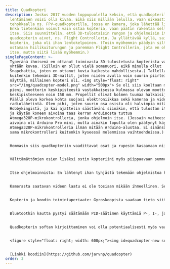 ```yaml
---
title: Quadkopteri
description: Joskus 2017 vuoden loppupuolella keksin, että quadkopterilla
  lentäminen voisi olla kivaa. Eikä siis millään lelulla, vaan oikeasti
  tehokkaalla ns. FPV-quadkopterilla, jossa on kamera, joka lähettää livekuvaa.
  Enkä tietenkään voinut vain ostaa kopteria, vaan päätin rakentaa sellaisen
  itse. Siis suunnittelin, että 3D-tulostaisin rungon ja ohjelmoisin itse
  quadcopterin aivot, ns. Flight Controllerin. Ja yllättävää kyllä, sain tehtyä
  kopterin, joka oli ihan lentokelpoinen. (Tosin myöhemmin päädyin silti
  ostamaan hiilikuiturungon ja paremman Flight Controllerin, jota en ohjelmoinut
  itse, mutta siitä lisää myöhemmin.)
singlePageContent: >-
  Typeränä ihmisenä en ottanut toimivasta 3D-tulostetusta kopterista varmaan
  yhtään kuvaa. (Silloin en ollut vielä somenuori, eikä minulla ollut
  Snapchattia, joten en ottanut kuvia kaikesta mahdollisesta.) Tallella on
  kuitenkin tekemäni 3D-mallit, joten niiden avulla voin suurin piirtein
  näyttää, millainen kopteri oli. <img style="float: right"
  src="/img/quadcopter-model.png" width="500px"> Se oli siis kooltaan melko
  pieni, moottorin keskipisteestä vastakkaisessa kulmassa olevan moottorin
  keskipisteeseen noin 150 mm. Propellit olivat kolmen tuumaa halkaisijaltaan.
  Päällä oleva korkea kohta suojasi elektroniikkaa sekä kameraa ja videokuvan
  radiolähetintä. Olen pihi, joten suurin osa osista oli halvimpia mitä sain
  Hobbykingistä, ja kai ajattelin säästäväni siinäkin, että tulostan itse rungon
  ja käytän koneen aivoina taas kerran Arduinosta tuttua
  Atmega328P-mikrokontrolleria, jonka ohjelmoin itse. (Jossain vaiheessa koneen
  aivoina oli Arduino Pro mini, mutta ainakin lopulta olen päätynyt käyttämään
  Atmega328P-mikrokontrolleria ilman mitään Arduino-alustaa. Ei sinänsä väliä,
  sama mikrokontrolleri kuitenkin kyseessä molemmissa vaihtoehdoissa.)


  Hommasin siis quadkopteriin vaadittavat osat ja rupesin kasaamaan niistä toimivaa kokonaisuutta. Välttämättömiä elektroniikkaosia ei edes ole kauhean paljon: Flight Controller (tässä tapauksessa Atmega328P), 4xESC (Electronic Speed Controller (tarvitaan jotta voidaan ohjata harjattomia moottoreita), radiovastaanotin ja gyroskooppi. Gyroskooppina käytin MPU6050-moduulia, jossa on myös kiihtyvyysanturi. Gyroskooppi mittaa kopterin pyörimistä kolmessa suunnassa, mutta se kertoo vain pyörimisnopeuden, eikä siis kopterin absoluuttista asentoa. Tämä kuitenkin riittää, jos suunnittelee käyttävänsä kopteria ns. [Acro-modella](https://ardupilot.org/copter/docs/acro-mode.html), jossa kopterin asento pysyy samana, jos ohjaussauvoihin ei koske. Kiihtyvyysanturin avulla voi mitata kopterin absoluuttisen asennon painovoiman aiheuttaman alaspäin suuntautuvan voiman avulla. Yritinkin toteuttaa myös ns. Self-level-moden, jossa kopteri tasapainottaisi itsensä, jos irrottaa ohjaussauvoista. En kuitenkaan muistaakseni onnistunut tässä. Jotenkin moottoreiden aiheuttama tärinä teki kiihtyvyysmittarin lukemasta liian epävakaan ja en saanut asioita toimimaan. Acro-mode kuitenkin riitti minulle, koska kaikissa Youtube-videoissa, joita katsoin, ihmiset lensivät Acro-modella ja tekivät hienoja temppuja koptereillaan.


  Välttämättömien osien lisäksi ostin kopteriini myös piippaavaan summerin, jotta se voisi kertoa minulle piippausten avulla hyödyllistä tietoa. Piippausten avulla kopterin myös löytää, jos tipahtaa hallitsemattomasti johonkin keskelle peltoa. (On tärkeää aina lentää kopteria kaukana ihmisistä.) Lisäksi ostin bluetooth-moduulin, jotta pystyin helposti ja langattomasti muuttamaan quadkopterin lentoon vaikuttavia parametrejä.


  Itse ohjelmoinnista: En lähtenyt ihan tyhjästä tekemään ohjelmistoa kopteriini. Suurena apuna oli Joop Brokkingin tekemät [Youtube-videot](https://www.youtube.com/playlist?list=PL0K4VDicBzsibZqfa42DVxC8CGCMB7G2G), joissa hän rakentaa hyvin vastaavan laitteen. En kopioinut koodia häneltä, mutta hänen videonsa auttoivat ymmärtämään mitä tarvitaan toimivaan kopteriin, ja miten nämä ominaisuudet voisi toteuttaa. Pakko sanoa, että tästä koodista olen ehkä vähän ylpeä. Ihan vain sen takia että kopteri lensi (ei täydellisesti, mutta se lensi). Lisäksi tein myös koodista sellaisen, että sitä voi itse konfiguroida ja muuttaa asioita helposti config.h tiedoston avulla. Inspiraationa tähän oli varmasti 3D-tulostimeni käyttämän Marlin-ohjelmiston vastaava config-tiedosto. <video style="float: left; width: 400px;" muted controls><source src="/img/quadcopter-video.webm" type="video/webm"><source src="/img/quadcopter-video.mp4" type="video/mp4">Selaimesi ei tue videota.</video>


  Kamerasta saatavan videon laatu ei ole tosiaan mikään ihmeellinen. Se johtuu osittain varmaan siitäkin että kopterissani kamera tärisi vähän moottoreiden takia. Pääsyy on kuitenkin se, että video halutaan saada mahdollisimman viiveettömästi lentäjälle näkyviin. Siksi laadusta pitää tinkiä. Video lähetetään 5.8 GHz:n taajuudella ja tietääkseni analogisena.


  Kopterin ja koodin toimintaperiaate: Gyroskoopista saadaan tieto siitä, mikä on kopterin pyörimisnopeus x-, y-, ja z-akselien ympäri. Radiovastaanottimesta saadaan tieto siitä, mitä näiden arvojen haluttaisiin olevan. Sitten lasketaan hiukan matikkaa ja Flight Controller puhuu neljän ESC:n kanssa, jotka sitten säätävät moottorien nopeutta. "Hiukan matikkaa" tarkoittaa tässä tapauksessa [PID-säädintä](https://www.youtube.com/watch?v=JBvnB0279-Q). Linkki vie Joop Brokkingin videoon, jonka avulla taisin itse ymmärtää PID-säätimen käsitteen tarpeeksi hyvin, jotta pystyin ohjelmoimaan sellaisen. (Varmasti katsoin myös muita videoita ja luin tutoriaaleja.)<figure style="float: right; width: 600px;"><img id=quadcopter-old src="/img/quadcopter-old-small.jpg"><figcaption>Se, mitä 3D-tulostetusta kopterista on minulla enää jäljellä. Kuvassa näkyy MPU6050-sensori, bluetooth-moduuli, kanta Atmega328P-mikrokontrollerille, summeri ja DC-DC-muuntaja, joka muunsi akun jännitteen mikrokońtrollerille sopivaksi.</figcaption></figure>


  Bluetoothin kautta pystyi säätämään PID-säätimen käyttämiä P-, I-, ja D-kertoimia eri akseleille ja myös muita koneen parametrejä. Näitä pystyi sitten myös tallentamaan mikrokontrollerin EEPROM-muistiin.


  Quadkopterin softan kirjoittaminen voi olla potentiaalisesti myös vaarallista hommaa: propellit pyörivät aika nopeasti, ja jos kopteri karkaa käsitä huonon softan takia, huonolla tuurilla voit aiheuttaa pahaakin vahinkoa itsellesi tai muille. Tottakai koitin tehdä softasta mahdollisimman turvallisen, ja siinä on joitakin turvaominaisuuksia esim. sitä varten, jos kopteri menettää yhteyden radiolähettimeen. Kehitysvaiheessa minulle tuli vain yksi vaaratilanne: Jossain vaiheessa moottorit menivät yhtäkkiä lähes täysille, ja tietenkin minulla oli tällöin myös propellit kiinni kopterissa. Olin silloin huoneessani ja onnekseni kopteri lensi hyllyni alle, ja hetken kuluttua moottorit rauhoittuivat. Jos kopteri olisi lentänyt esim. naamaani, jälki ei välttämättä olisi ollut kaunista. (Propellit ovat yllättävän teräviä ja pyörivät vinhaa vauhtia.) En nyt ihan tarkkaan muista mikä aiheutti ongelman, mutta muistaakseni se liittyi radiovastaanottimesta tulevan signaalin lukemiseen. Pienen ohjelmointivirheen takia muistaakseni jokin muuttuja sai hyvin erikoisen arvon välillä ja lähes satunnaisesti. Sain onneksi paikattua ongelman.


  <figure style="float: right; width: 600px;"><img id=quadcopter-new src="/img/quadcopter-new-small.jpg""><figcaption>Kopteri nykyisessä kunnossaan</figcaption></figure>Kuitenkin kirjoitan kopterista imperfektissä. Siihen on syynsä: 3D-tulostettu runko meni rikki jokaisessa kunnon törmäyksessä (niitä tulee paljon koska en osaa lentää kopteria). Itse kirjoitetulla ohjelmistolla kopteri lentää, mutta kyyti ei ole ihan kauhean tasaista. Nämä olivat pääsyyt siihen, miksi jossain vaiheessa päätin ostaa hiilikuiturungon ja vaihtaa 32-bittiseen STM32-mikrokontrolleriin, jossa ei pyörinyt itse kirjoittamani softa vaan \[Betaflight](https://betaflight.com/), jonka tekemiseen on varmastikin käytetty aika paljon enemmän työtunteja kuin oman softani kirjoittamiseen käytin. Näiden muutosten jälkeen kyyti on ollut tasaisempaa. Ainoa ongelma on se, että kadotin itse motivaationi lentämiseen. Syynä varmaan se, että koko ajan minua innosti enemmän kopterin kehittäminen eikä sen lentäminen. En myöskään koskaan oppinut lentämään kopteria kovin hyvin. En olekaan kauheasti enää lentänyt kopteria, ja nyt mietin, pistäisinkö sen kenties myyntiin, vai löydänkö ehkä joskus taas motivaation lentää ja kehittää kopteriani.


  [Linkki koodiin](https://github.com/jarvnp/quadcopter)
order: 3
---
```

